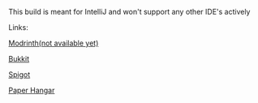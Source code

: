 This build is meant for IntelliJ and won't support any other IDE's actively

Links:

[Modrinth(not available yet)](https://modrinth.com/plugin/ccmd)

[Bukkit](https://dev.bukkit.org/projects/customcommand)

[Spigot](https://www.spigotmc.org/resources/custom-command.128478)

[Paper Hangar](https://hangar.papermc.io/Ontey/CustomCommand)
